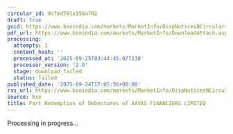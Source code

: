 ```yaml
---
circular_id: 9c7ed701a158a792
draft: true
guid: https://www.bseindia.com/markets/MarketInfo/DispNoticesNCirculars.aspx?Noticeid={D1F3C541-1398-4DD3-A7FE-04A4B264D513}&noticeno=20250924-67&dt=09/24/2025&icount=67&totcount=75&flag=0
pdf_url: https://www.bseindia.com/markets/MarketInfo/DownloadAttach.aspx?id=20250924-67&attachedId=
processing:
  attempts: 1
  content_hash: ''
  processed_at: '2025-09-25T03:44:45.077138'
  processor_version: '2.0'
  stage: download_failed
  status: failed
published_date: '2025-09-24T17:05:56+00:00'
rss_url: https://www.bseindia.com/markets/MarketInfo/DispNoticesNCirculars.aspx?Noticeid={D1F3C541-1398-4DD3-A7FE-04A4B264D513}&noticeno=20250924-67&dt=09/24/2025&icount=67&totcount=75&flag=0
source: bse
title: Part Redemption of Debentures of AAVAS FINANCIERS LIMITED
---
```


Processing in progress...
